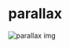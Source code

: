 # parallax
![parallax img](https://github.com/Somgupta786/parallax/assets/146063405/4e8eb40e-c8af-4579-b7bc-60aea1aaef27)

